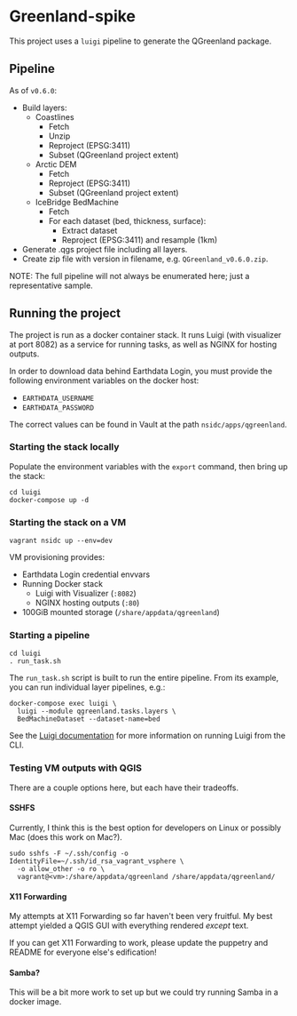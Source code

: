 # Greenland-spike

This project uses a `luigi` pipeline to generate the QGreenland package.


## Pipeline

As of `v0.6.0`:

* Build layers:
  * Coastlines
    * Fetch
    * Unzip
    * Reproject (EPSG:3411)
    * Subset (QGreenland project extent)
  * Arctic DEM
    * Fetch
    * Reproject (EPSG:3411)
    * Subset (QGreenland project extent)
  * IceBridge BedMachine
    * Fetch
    * For each dataset (bed, thickness, surface):
      * Extract dataset
      * Reproject (EPSG:3411) and resample (1km)
* Generate .qgs project file including all layers.
* Create zip file with version in filename, e.g. `QGreenland_v0.6.0.zip`.

NOTE: The full pipeline will not always be enumerated here; just a
representative sample.


## Running the project

The project is run as a docker container stack. It runs Luigi (with visualizer
at port 8082) as a service for running tasks, as well as NGINX for hosting
outputs.

In order to download data behind Earthdata Login, you must provide the
following environment variables on the docker host:

* `EARTHDATA_USERNAME`
* `EARTHDATA_PASSWORD`

The correct values can be found in Vault at the path `nsidc/apps/qgreenland`.


### Starting the stack locally

Populate the environment variables with the `export` command, then bring up the
stack:

    cd luigi
    docker-compose up -d


### Starting the stack on a VM

```
vagrant nsidc up --env=dev
```

VM provisioning provides:

  * Earthdata Login credential envvars
  * Running Docker stack
    * Luigi with Visualizer (`:8082`)
    * NGINX hosting outputs (`:80`)
  * 100GiB mounted storage (`/share/appdata/qgreenland`)


### Starting a pipeline

```
cd luigi
. run_task.sh
```

The `run_task.sh` script is built to run the entire pipeline. From its example,
you can run individual layer pipelines, e.g.:

```
docker-compose exec luigi \
  luigi --module qgreenland.tasks.layers \
  BedMachineDataset --dataset-name=bed
```

See the [Luigi documentation](https://luigi.readthedocs.io/en/stable/running_luigi.html)
for more information on running Luigi from the CLI.


### Testing VM outputs with QGIS

There are a couple options here, but each have their tradeoffs.


#### SSHFS

Currently, I think this is the best option for developers on Linux or possibly
Mac (does this work on Mac?).


```
sudo sshfs -F ~/.ssh/config -o IdentityFile=~/.ssh/id_rsa_vagrant_vsphere \
  -o allow_other -o ro \
  vagrant@<vm>:/share/appdata/qgreenland /share/appdata/qgreenland/
```


#### X11 Forwarding

My attempts at X11 Forwarding so far haven't been very fruitful. My best
attempt yielded a QGIS GUI with everything rendered _except_ text.

If you can get X11 Forwarding to work, please update the puppetry and README
for everyone else's edification!


#### Samba?

This will be a bit more work to set up but we could try running Samba in a
docker image.
